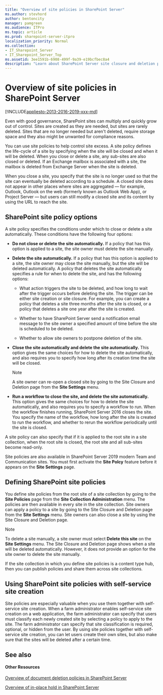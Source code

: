 ```yaml
---
title: "Overview of site policies in SharePoint Server"
ms.author: stevhord
author: bentoncity
manager: pamgreen
ms.audience: ITPro
ms.topic: article
ms.prod: sharepoint-server-itpro
localization_priority: Normal
ms.collection:
- IT_Sharepoint_Server
- IT_Sharepoint_Server_Top
ms.assetid: 3ee1591b-6908-499f-9a39-e19bcfbec8a4
description: "Learn about SharePoint Server site closure and deletion policies and how they apply to SharePoint governance and self-service site creation."
---
```


# Overview of site policies in SharePoint Server

[!INCLUDE[appliesto-2013-2016-2019-xxx-md](../includes/appliesto-2013-2016-2019-xxx-md.md)]
  
Even with good governance, SharePoint sites can multiply and quickly grow out of control. Sites are created as they are needed, but sites are rarely deleted. Sites that are no longer needed but aren't deleted, require storage space and they also might be unwanted for compliance reasons.
  
You can use site policies to help control site excess. A site policy defines the life-cycle of a site by specifying when the site will be closed and when it will be deleted. When you close or delete a site, any sub-sites are also closed or deleted. If an Exchange mailbox is associated with a site, the mailbox is deleted from Exchange Server when the site is deleted.
  
When you close a site, you specify that the site is no longer used so that the site can eventually be deleted according to a schedule. A closed site does not appear in other places where sites are aggregated — for example, Outlook, Outlook on the web (formerly known as Outlook Web App), or Project Server — but users can still modify a closed site and its content by using the URL to reach the site.
  
## SharePoint site policy options

A site policy specifies the conditions under which to close or delete a site automatically. These conditions have the following four options:
  
- **Do not close or delete the site automatically.** If a policy that has this option is applied to a site, the site owner must delete the site manually. 
    
- **Delete the site automatically.** If a policy that has this option is applied to a site, the site owner may close the site manually, but the site will be deleted automatically. A policy that deletes the site automatically specifies a rule for when to delete the site, and has the following options: 
    
  - What action triggers the site to be deleted, and how long to wait after the trigger occurs before deleting the site. The trigger can be either site creation or site closure. For example, you can create a policy that deletes a site three months after the site is closed, or a policy that deletes a site one year after the site is created.
    
  - Whether to have SharePoint Server send a notification email message to the site owner a specified amount of time before the site is scheduled to be deleted.
    
  - Whether to allow site owners to postpone deletion of the site.
    
- **Close the site automatically and delete the site automatically.** This option gives the same choices for how to delete the site automatically, and also requires you to specify how long after its creation time the site will be closed. 
    
    > [!NOTE]
    > A site owner can re-open a closed site by going to the Site Closure and Deletion page from the **Site Settings** menu. 
  
- **Run a workflow to close the site, and delete the site automatically.** This option gives the same choices for how to delete the site automatically, and also requires you to specify a workflow to run. When the workflow finishes running, SharePoint Server 2016 closes the site. You specify the name of the workflow, how long after the site is created to run the workflow, and whether to rerun the workflow periodically until the site is closed. 
    
A site policy can also specify that if it is applied to the root site in a site collection, when the root site is closed, the root site and all sub-sites become read-only.

Site policies are also available in SharePoint Server 2019 modern Team and Communication sites. You must first activate the **Site Polcy** feature before it appears on the **Site Settings** page. 
  
## Defining SharePoint site policies

You define site policies from the root site of a site collection by going to the **Site Policies** page from the **Site Collection Administration** menu. The policies are then available in every site in the site collection. Site owners can apply a policy to a site by going to the Site Closure and Deletion page from the **Site Settings** menu. Site owners can also close a site by using the Site Closure and Deletion page. 
  
> [!NOTE]
> To delete a site manually, a site owner must select **Delete this site** on the **Site Settings** menu. The Site Closure and Deletion page shows when a site will be deleted automatically. However, it does not provide an option for the site owner to delete the site manually. 
  
If the site collection in which you define site policies is a content type hub, then you can publish policies and share them across site collections.
  
## Using SharePoint site policies with self-service site creation

Site policies are especially valuable when you use them together with self-service site creation. When a farm administrator enables self-service site creation on a web application, the farm administrator can specify that users must classify each newly created site by selecting a policy to apply to the site. The farm administrator can specify that site classification is required, optional, or hidden from the user. By using site policies together with self-service site creation, you can let users create their own sites, but also make sure that the sites will be deleted after a certain time.
  
## See also

#### Other Resources

[Overview of document deletion policies in SharePoint Server](https://go.microsoft.com/fwlink/?linkid=845552)
  
[Overview of in-place hold in SharePoint Server](https://go.microsoft.com/fwlink/?linkid=845553)

